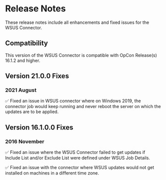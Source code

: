 # Release Notes

These release notes include all enhancements and fixed issues for the WSUS Connector.

## Compatibility

This version of the WSUS Connector is compatible with OpCon Release(s) 16.1.2 and higher.

## Version 21.0.0 Fixes

### 2021 August

:white_check_mark: Fixed an issue in WSUS connector where on Windows 2019, the connector job would keep running and never reboot the server on which the updates are to be applied.

## Version 16.1.0.0 Fixes

### 2016 November

:white_check_mark: Fixed an issue where the WSUS Connector failed to get updates if Include List and/or Exclude List were defined under WSUS Job Details.

:white_check_mark: Fixed an issue with the connector where WSUS updates would not get installed on machines in a different time zone.

